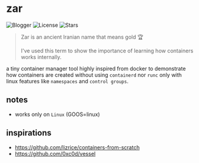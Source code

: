 # zar

![Blogger](https://img.shields.io/codecov/c/gh/mohammadne/zar?logo=codecov&style=for-the-badge)
![License](https://img.shields.io/github/license/mohammadne/zar?style=for-the-badge)
![Stars](https://img.shields.io/github/stars/mohammadne/zar?style=for-the-badge)

> Zar is an ancient Iranian name that means gold 🏆
>
> I've used this term to show the importance of learning how containers works internally.

a tiny container manager tool highly inspired from docker to demonstrate how containers are created without using `containerd` nor `runc` only with linux features like `namespaces` and `control groups`.

## notes

- works only on `Linux` (GOOS=linux)

## inspirations

- <https://github.com/lizrice/containers-from-scratch>
- <https://github.com/0xc0d/vessel>
